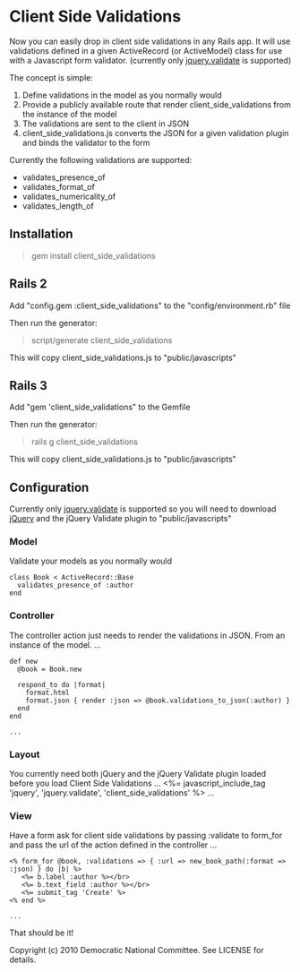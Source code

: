# Client Side Validations
Now you can easily drop in client side validations in any Rails app. It will use validations defined in a given ActiveRecord (or ActiveModel) class for use with a Javascript form validator. (currently only [jquery.validate](http://bassistance.de/jquery-plugins/jquery-plugin-validation/) is supported)

The concept is simple:

1. Define validations in the model as you normally would
2. Provide a publicly available route that render client_side_validations from the instance of the model
3. The validations are sent to the client in JSON
4. client_side_validations.js converts the JSON for a given validation plugin and binds the validator to the form

Currently the following validations are supported:

* validates_presence_of
* validates_format_of
* validates_numericality_of
* validates_length_of

## Installation
> gem install client_side_validations

## Rails 2
Add "config.gem :client_side_validations" to the "config/environment.rb" file

Then run the generator:
   > script/generate client_side_validations

This will copy client_side_validations.js to "public/javascripts"

## Rails 3
Add "gem 'client_side_validations" to the Gemfile

Then run the generator:
   > rails g client_side_validations

This will copy client_side_validations.js to "public/javascripts"

## Configuration
Currently only [jquery.validate](http://bassistance.de/jquery-plugins/jquery-plugin-validation/) is supported so you will need to download [jQuery](http://docs.jquery.com/Downloading_jQuery) and the jQuery Validate plugin to "public/javascripts"

### Model
Validate your models as you normally would

    class Book < ActiveRecord::Base
      validates_presence_of :author
    end

### Controller
The controller action just needs to render the validations in JSON. From an instance of the model.
    ...
    
    def new
      @book = Book.new
     
      respond_to do |format|
        format.html
        format.json { render :json => @book.validations_to_json(:author) }
      end
    end
    
    ...
   
### Layout
You currently need both jQuery and the jQuery Validate plugin loaded before you load Client Side Validations
    ...
    <%= javascript_include_tag 'jquery', 'jquery.validate', 'client_side_validations' %>
    ...
   
### View
Have a form ask for client side validations by passing :validate to form_for and pass the url of the action defined in the controller
    ...
    
    <% form_for @book, :validations => { :url => new_book_path(:format => :json) } do |b| %>
       <%= b.label :author %></br>
       <%= b.text_field :author %></br>
       <%= submit_tag 'Create' %>
    <% end %>
    
    ...
   
That should be it!

Copyright (c) 2010 Democratic National Committee. See LICENSE for details.
